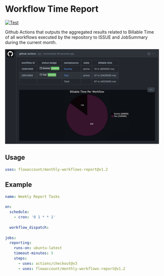 # Workflow Time Report

[![Test](https://github.com/MichinaoShimizu/workflow-time-report/actions/workflows/test.yml/badge.svg)](https://github.com/MichinaoShimizu/workflow-time-report/actions/workflows/test.yml)

Github Actions that outputs the aggregated results related to Billable Time of all workflows executed by the repository to ISSUE and JobSummary during the current month.

![image.png](image.png)

## Usage

```yaml
uses: flowaccount/monthly-workflows-report@v1.2
```

## Example

```yaml
name: Weekly Report Tasks

on:
  schedule:
    - cron: '0 1 * * 1'

  workflow_dispatch: 

jobs:
  reporting:
    runs-on: ubuntu-latest
    timeout-minutes: 5
    steps:
      - uses: actions/checkout@v3
      - uses: flowaccount/monthly-workflows-report@v1.2
```
